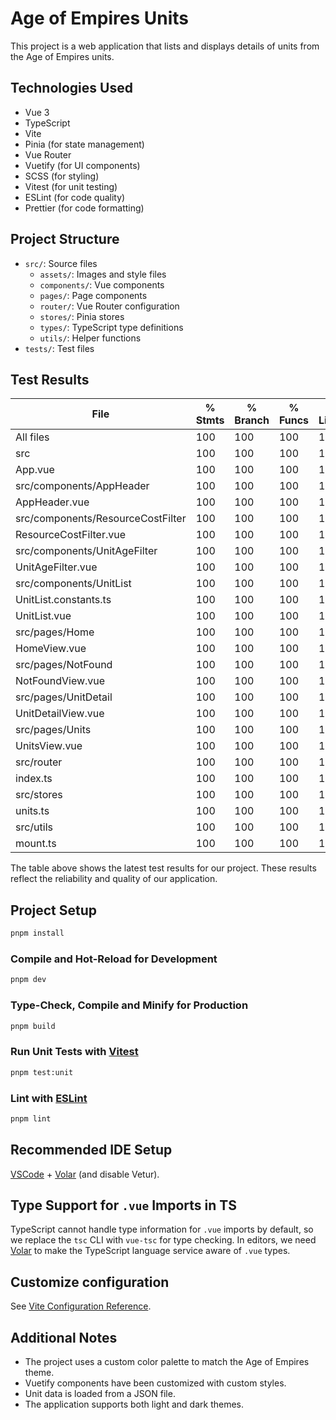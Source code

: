 # Age of Empires Units

This project is a web application that lists and displays details of units from the Age of Empires units.

## Technologies Used

- Vue 3
- TypeScript
- Vite
- Pinia (for state management)
- Vue Router
- Vuetify (for UI components)
- SCSS (for styling)
- Vitest (for unit testing)
- ESLint (for code quality)
- Prettier (for code formatting)

## Project Structure

- `src/`: Source files
  - `assets/`: Images and style files
  - `components/`: Vue components
  - `pages/`: Page components
  - `router/`: Vue Router configuration
  - `stores/`: Pinia stores
  - `types/`: TypeScript type definitions
  - `utils/`: Helper functions
- `tests/`: Test files

## Test Results

| File                              | % Stmts | % Branch | % Funcs | % Lines |
| --------------------------------- | ------- | -------- | ------- | ------- |
| All files                         | 100     | 100      | 100     | 100     |
| src                               | 100     | 100      | 100     | 100     |
| App.vue                           | 100     | 100      | 100     | 100     |
| src/components/AppHeader          | 100     | 100      | 100     | 100     |
| AppHeader.vue                     | 100     | 100      | 100     | 100     |
| src/components/ResourceCostFilter | 100     | 100      | 100     | 100     |
| ResourceCostFilter.vue            | 100     | 100      | 100     | 100     |
| src/components/UnitAgeFilter      | 100     | 100      | 100     | 100     |
| UnitAgeFilter.vue                 | 100     | 100      | 100     | 100     |
| src/components/UnitList           | 100     | 100      | 100     | 100     |
| UnitList.constants.ts             | 100     | 100      | 100     | 100     |
| UnitList.vue                      | 100     | 100      | 100     | 100     |
| src/pages/Home                    | 100     | 100      | 100     | 100     |
| HomeView.vue                      | 100     | 100      | 100     | 100     |
| src/pages/NotFound                | 100     | 100      | 100     | 100     |
| NotFoundView.vue                  | 100     | 100      | 100     | 100     |
| src/pages/UnitDetail              | 100     | 100      | 100     | 100     |
| UnitDetailView.vue                | 100     | 100      | 100     | 100     |
| src/pages/Units                   | 100     | 100      | 100     | 100     |
| UnitsView.vue                     | 100     | 100      | 100     | 100     |
| src/router                        | 100     | 100      | 100     | 100     |
| index.ts                          | 100     | 100      | 100     | 100     |
| src/stores                        | 100     | 100      | 100     | 100     |
| units.ts                          | 100     | 100      | 100     | 100     |
| src/utils                         | 100     | 100      | 100     | 100     |
| mount.ts                          | 100     | 100      | 100     | 100     |

The table above shows the latest test results for our project. These results reflect the reliability and quality of our application.

## Project Setup

```sh
pnpm install
```

### Compile and Hot-Reload for Development

```sh
pnpm dev
```

### Type-Check, Compile and Minify for Production

```sh
pnpm build
```

### Run Unit Tests with [Vitest](https://vitest.dev/)

```sh
pnpm test:unit
```

### Lint with [ESLint](https://eslint.org/)

```sh
pnpm lint
```

## Recommended IDE Setup

[VSCode](https://code.visualstudio.com/) + [Volar](https://marketplace.visualstudio.com/items?itemName=Vue.volar) (and disable Vetur).

## Type Support for `.vue` Imports in TS

TypeScript cannot handle type information for `.vue` imports by default, so we replace the `tsc` CLI with `vue-tsc` for type checking. In editors, we need [Volar](https://marketplace.visualstudio.com/items?itemName=Vue.volar) to make the TypeScript language service aware of `.vue` types.

## Customize configuration

See [Vite Configuration Reference](https://vitejs.dev/config/).

## Additional Notes

- The project uses a custom color palette to match the Age of Empires theme.
- Vuetify components have been customized with custom styles.
- Unit data is loaded from a JSON file.
- The application supports both light and dark themes.
